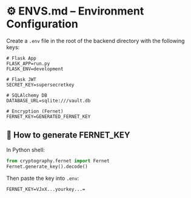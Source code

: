 # ⚙️ ENVS.md – Environment Configuration

Create a `.env` file in the root of the backend directory with the following keys:

```env
# Flask App
FLASK_APP=run.py
FLASK_ENV=development

# Flask JWT
SECRET_KEY=supersecretkey

# SQLAlchemy DB
DATABASE_URL=sqlite:///vault.db

# Encryption (Fernet)
FERNET_KEY=GENERATED_FERNET_KEY
```

## 🔐 How to generate FERNET_KEY

In Python shell:

```python
from cryptography.fernet import Fernet
Fernet.generate_key().decode()
```

Then paste the key into `.env`:

```env
FERNET_KEY=VJxX...yourkey...=
```
